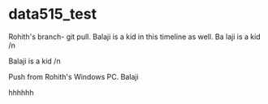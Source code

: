 
# data515_test
Rohith's branch- git pull. Balaji is a kid in this timeline as well. 
Ba
laji is a kid /n

Balaji is a kid /n

Push from Rohith's Windows PC.
Balaji

hhhhhh
